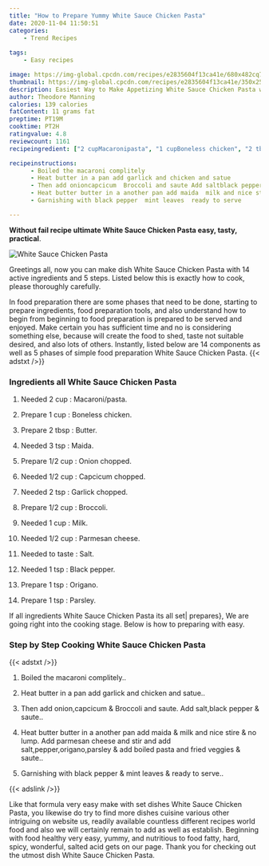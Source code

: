 ```yaml
---
title: "How to Prepare Yummy White Sauce Chicken Pasta"
date: 2020-11-04 11:50:51
categories:
    - Trend Recipes
    
tags:
    - Easy recipes

image: https://img-global.cpcdn.com/recipes/e2835604f13ca41e/680x482cq70/white-sauce-chicken-pasta-recipe-main-photo.jpg
thumbnail: https://img-global.cpcdn.com/recipes/e2835604f13ca41e/350x250cq70/white-sauce-chicken-pasta-recipe-main-photo.jpg
description: Easiest Way to Make Appetizing White Sauce Chicken Pasta with 14 ingredients and 5 stages of easy cooking.
author: Theodore Manning
calories: 139 calories
fatContent: 11 grams fat
preptime: PT19M
cooktime: PT2H
ratingvalue: 4.8
reviewcount: 1161
recipeingredient: ["2 cupMacaronipasta", "1 cupBoneless chicken", "2 tbspButter", "3 tspMaida", "1/2 cupOnion chopped", "1/2 cupCapcicum chopped", "2 tspGarlick chopped", "1/2 cupBroccoli", "1 cupMilk", "1/2 cupParmesan cheese", "to tasteSalt", "1 tspBlack pepper", "1 tspOrigano", "1 tspParsley"]

recipeinstructions: 
      - Boiled the macaroni complitely 
      - Heat butter in a pan add garlick and chicken and satue 
      - Then add onioncapcicum  Broccoli and saute Add saltblack pepper  saute 
      - Heat butter butter in a another pan add maida  milk and nice stire  no lump Add parmesan cheese and stir and add saltpepperoriganoparsley  add boiled pasta and fried veggies  saute 
      - Garnishing with black pepper  mint leaves  ready to serve

---
```




**Without fail recipe ultimate White Sauce Chicken Pasta easy, tasty, practical**. 


![White Sauce Chicken Pasta](https://img-global.cpcdn.com/recipes/e2835604f13ca41e/680x482cq70/white-sauce-chicken-pasta-recipe-main-photo.jpg "White Sauce Chicken Pasta")




Greetings all, now you can make dish White Sauce Chicken Pasta with 14 active ingredients and 5 steps. Listed below this is exactly how to cook, please thoroughly carefully.

In food preparation there are some phases that need to be done, starting to prepare ingredients, food preparation tools, and also understand how to begin from beginning to food preparation is prepared to be served and enjoyed. Make certain you has sufficient time and no is considering something else, because will create the food to shed, taste not suitable desired, and also lots of others. Instantly, listed below are 14 components as well as 5 phases of simple food preparation White Sauce Chicken Pasta.
{{< adstxt />}}

### Ingredients all White Sauce Chicken Pasta


1. Needed 2 cup : Macaroni/pasta.

1. Prepare 1 cup : Boneless chicken.

1. Prepare 2 tbsp : Butter.

1. Needed 3 tsp : Maida.

1. Prepare 1/2 cup : Onion chopped.

1. Needed 1/2 cup : Capcicum chopped.

1. Needed 2 tsp : Garlick chopped.

1. Prepare 1/2 cup : Broccoli.

1. Needed 1 cup : Milk.

1. Needed 1/2 cup : Parmesan cheese.

1. Needed to taste : Salt.

1. Needed 1 tsp : Black pepper.

1. Prepare 1 tsp : Origano.

1. Prepare 1 tsp : Parsley.



If all ingredients White Sauce Chicken Pasta its all set| prepares}, We are going right into the cooking stage. Below is how to preparing with easy.

### Step by Step Cooking White Sauce Chicken Pasta

{{< adstxt />}}


1. Boiled the macaroni complitely..



1. Heat butter in a pan add garlick and chicken and satue..



1. Then add onion,capcicum &amp; Broccoli and saute. Add salt,black pepper &amp; saute..



1. Heat butter butter in a another pan add maida &amp; milk and nice stire &amp; no lump. Add parmesan cheese and stir and add salt,pepper,origano,parsley &amp; add boiled pasta and fried veggies &amp; saute..



1. Garnishing with black pepper &amp; mint leaves &amp; ready to serve..





{{< adslink />}}

Like that formula very easy make with set dishes White Sauce Chicken Pasta, you likewise do try to find more dishes cuisine various other intriguing on website us, readily available countless different recipes world food and also we will certainly remain to add as well as establish. Beginning with food healthy very easy, yummy, and nutritious to food fatty, hard, spicy, wonderful, salted acid gets on our page. Thank you for checking out the utmost dish White Sauce Chicken Pasta.
